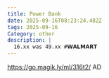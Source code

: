 ```yaml
---
title: Power Bank
date: 2025-09-16T08:23:24.482Z
tags: 2025-09-16
Category: other
description: |
  16.xx was 49.xx #𝗪𝗔𝗟𝗠𝗔𝗥𝗧
---
```

https://go.magik.ly/ml/316t2/
AD
